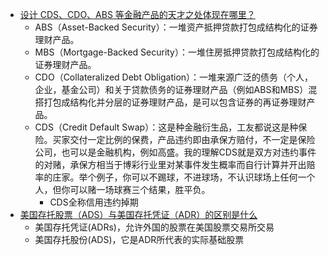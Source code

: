  - [设计 CDS、CDO、ABS 等金融产品的天才之处体现在哪里？](https://www.zhihu.com/question/20480561)
    - ABS（Asset-Backed Security）：一堆资产抵押贷款打包成结构化的证券理财产品。
    - MBS（Mortgage-Backed Security）：一堆住房抵押贷款打包成结构化的证券理财产品。
    - CDO（Collateralized Debt Obligation）：一堆来源广泛的债务（个人，企业，基金公司）和关于贷款债务的证券理财产品（例如ABS和MBS）混搭打包成结构化并分层的证券理财产品，是可以包含证券的再证券理财产品。
    - CDS（Credit Default Swap）：这是种金融衍生品，工友都说这是种保险。买家交付一定比例的保费，产品违约即由承保方赔付，不一定是保险公司，也可以是金融机构，例如高盛。我的理解CDS就是双方对违约事件的对赌，承保方相当于博彩行业里对某事件发生概率而自行计算并开出赔率的庄家。举个例子，你可以不踢球，不进球场，不认识球场上任何一个人，但你可以赌一场球赛三个结果，胜平负。
        - CDS全称信用违约掉期
 - [美国存托股票（ADS）与美国存托凭证（ADR）的区别是什么](https://zhidao.baidu.com/question/29988318.html) 
    - 美国存托凭证(ADRs)，允许外国的股票在美国股票交易所交易
    - 美国存托股份(ADS)，它是ADR所代表的实际基础股票